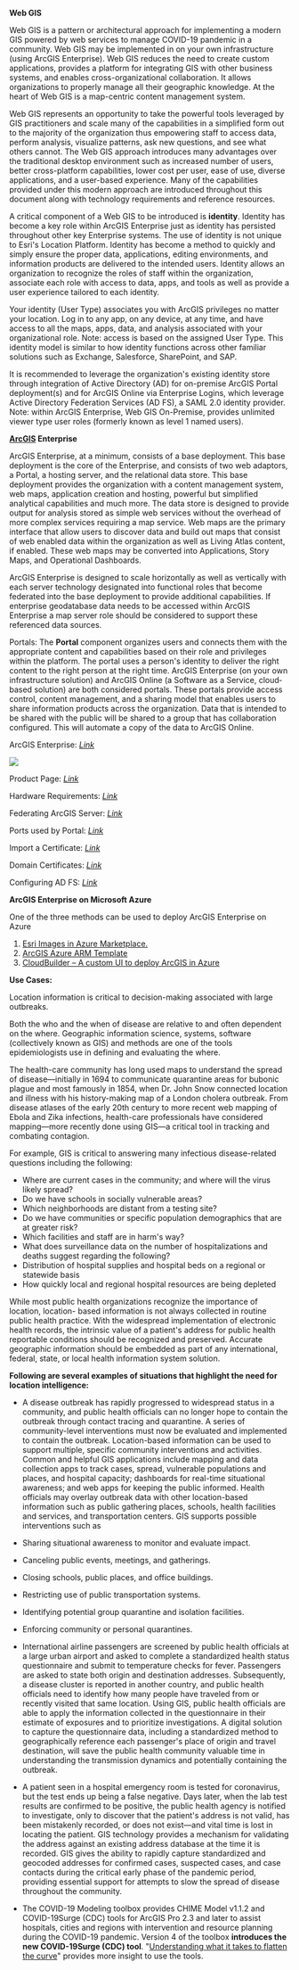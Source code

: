 
**Web GIS**

Web GIS is a pattern or architectural approach for implementing a modern GIS powered by web services to manage COVID-19 pandemic in a community. Web GIS may be implemented in on your own infrastructure (using ArcGIS Enterprise). Web GIS reduces the need to create custom applications, provides a platform for integrating GIS with other business systems, and enables cross-organizational collaboration. It allows organizations to properly manage all their geographic knowledge. At the heart of Web GIS is a map-centric content management system.

Web GIS represents an opportunity to take the powerful tools leveraged by GIS practitioners and scale many of the capabilities in a simplified form out to the majority of the organization thus empowering staff to access data, perform analysis, visualize patterns, ask new questions, and see what others cannot. The Web GIS approach introduces many advantages over the traditional desktop environment such as increased number of users, better cross-platform capabilities, lower cost per user, ease of use, diverse applications, and a user-based experience. Many of the capabilities provided under this modern approach are introduced throughout this document along with technology requirements and reference resources.

A critical component of a Web GIS to be introduced is **identity**. Identity has become a key role within ArcGIS Enterprise just as identity has persisted throughout other key Enterprise systems. The use of identity is not unique to Esri&#39;s Location Platform. Identity has become a method to quickly and simply ensure the proper data, applications, editing environments, and information products are delivered to the intended users. Identity allows an organization to recognize the roles of staff within the organization, associate each role with access to data, apps, and tools as well as provide a user experience tailored to each identity.

Your identity (User Type) associates you with ArcGIS privileges no matter your location. Log in to any app, on any device, at any time, and have access to all the maps, apps, data, and analysis associated with your organizational role. Note: access is based on the assigned User Type. This identity model is similar to how identity functions across other familiar solutions such as Exchange, Salesforce, SharePoint, and SAP.

It is recommended to leverage the organization&#39;s existing identity store through integration of Active Directory (AD) for on-premise ArcGIS Portal deployment(s) and for ArcGIS Online via Enterprise Logins, which leverage Active Directory Federation Services (AD FS), a SAML 2.0 identity provider. Note: within ArcGIS Enterprise, Web GIS On-Premise, provides unlimited viewer type user roles (formerly known as level 1 named users).

**[ArcGIS](#TOC) Enterprise**

ArcGIS Enterprise, at a minimum, consists of a base deployment. This base deployment is the core of the Enterprise, and consists of two web adaptors, a Portal, a hosting server, and the relational data store. This base deployment provides the organization with a content management system, web maps, application creation and hosting, powerful but simplified analytical capabilities and much more. The data store is designed to provide output for analysis stored as simple web services without the overhead of more complex services requiring a map service. Web maps are the primary interface that allow users to discover data and build out maps that consist of web enabled data within the organization as well as Living Atlas content, if enabled. These web maps may be converted into Applications, Story Maps, and Operational Dashboards.

ArcGIS Enterprise is designed to scale horizontally as well as vertically with each server technology designated into functional roles that become federated into the base deployment to provide additional capabilities. If enterprise geodatabase data needs to be accessed within ArcGIS Enterprise a map server role should be considered to support these referenced data sources.

Portals: The **Portal** component organizes users and connects them with the appropriate content and capabilities based on their role and privileges within the platform. The portal uses a person&#39;s identity to deliver the right content to the right person at the right time. ArcGIS Enterprise (on your own infrastructure solution) and ArcGIS Online (a Software as a Service, cloud‐based solution) are both considered portals. These portals provide access control, content management, and a sharing model that enables users to share information products across the organization. Data that is intended to be shared with the public will be shared to a group that has collaboration configured. This will automate a copy of the data to ArcGIS Online.

ArcGIS Enterprise: [_Link_](http://www.esri.com/en/arcgis/products/arcgis-enterprise/overview)

![](RackMultipart20200513-4-1r756kj_html_e470e9a2b3a8779a.gif)

Product Page: [_Link_](http://www.esri.com/software/arcgis/arcgisserver/extensions/portal-for-arcgis)

Hardware Requirements: [_Link_](http://server.arcgis.com/en/portal/latest/administer/windows/portal-for-arcgis-system-requirements.htm#ESRI_SECTION1_80B50BEEF1CF42A99D8C164DAA51A3CE)

Federating ArcGIS Server: [_Link_](http://server.arcgis.com/en/portal/latest/administer/windows/federate-an-arcgis-server-site-with-your-portal.htm)

Ports used by Portal: [_Link_](http://server.arcgis.com/en/portal/latest/administer/windows/ports-used-by-portal-for-arcgis.htm)

Import a Certificate: [_Link_](http://server.arcgis.com/en/portal/latest/administer/windows/import-a-certificate-into-the-portal.htm)

Domain Certificates: [_Link_](http://server.arcgis.com/en/portal/latest/administer/windows/enable-https-on-your-web-server-portal-.htm)

Configuring AD FS: [_Link_](https://doc.arcgis.com/en/arcgis-online/reference/configure-adfs.htm)

**ArcGIS Enterprise on Microsoft Azure**

One of the three methods can be used to deploy ArcGIS Enterprise on Azure

1. [Esri Images in Azure Marketplace.](https://enterprise.arcgis.com/en/server/latest/cloud/azure/esri-images-on-azure-marketplace.htm)
2. [ArcGIS Azure ARM Template](https://github.com/Esri/arcgis-azure-templates)
3. [CloudBuilder – A custom UI to deploy ArcGIS in Azure](https://enterprise.arcgis.com/en/server/latest/cloud/azure/what-is-arcgis-server-cloud-builder-for-microsoft-azure.htm)

**Use Cases:**

Location information is critical to decision-making associated with large outbreaks.

Both the who and the when of disease are relative to and often dependent on the where. Geographic information science, systems, software (collectively known as GIS) and methods are one of the tools epidemiologists use in defining and evaluating the where.

The health-care community has long used maps to understand the spread of disease—initially in 1694 to communicate quarantine areas for bubonic plague and most famously in 1854, when Dr. John Snow connected location and illness with his history-making map of a London cholera outbreak. From disease atlases of the early 20th century to more recent web mapping of Ebola and Zika infections, health-care professionals have considered mapping—more recently done using GIS—a critical tool in tracking and combating contagion.

For example, GIS is critical to answering many infectious disease-related questions including the following:

- Where are current cases in the community; and where will the virus likely spread?
- Do we have schools in socially vulnerable areas?
- Which neighborhoods are distant from a testing site?
- Do we have communities or specific population demographics that are at greater risk?
- Which facilities and staff are in harm&#39;s way?
- What does surveillance data on the number of hospitalizations and deaths suggest regarding the following?
- Distribution of hospital supplies and hospital beds on a regional or statewide basis
- How quickly local and regional hospital resources are being depleted

While most public health organizations recognize the importance of location, location- based information is not always collected in routine public health practice. With the widespread implementation of electronic health records, the intrinsic value of a patient&#39;s address for public health reportable conditions should be recognized and preserved. Accurate geographic information should be embedded as part of any international, federal, state, or local health information system solution.

**Following are several examples of situations that highlight the need for location intelligence:**

- A disease outbreak has rapidly progressed to widespread status in a community, and public health officials can no longer hope to contain the outbreak through contact tracing and quarantine. A series of community-level interventions must now be evaluated and implemented to contain the outbreak. Location-based information can be used to support multiple, specific community interventions and activities. Common and helpful GIS applications include mapping and data collection apps to track cases, spread, vulnerable populations and places, and hospital capacity; dashboards for real-time situational awareness; and web apps for keeping the public informed. Health officials may overlay outbreak data with other location-based information such as public gathering places, schools, health facilities and services, and transportation centers. GIS supports possible interventions such as

- Sharing situational awareness to monitor and evaluate impact.
- Canceling public events, meetings, and gatherings.
- Closing schools, public places, and office buildings.
- Restricting use of public transportation systems.
- Identifying potential group quarantine and isolation facilities.
- Enforcing community or personal quarantines.

- International airline passengers are screened by public health officials at a large urban airport and asked to complete a standardized health status questionnaire and submit to temperature checks for fever. Passengers are asked to state both origin and destination addresses. Subsequently, a disease cluster is reported in another country, and public health officials need to identify how many people have traveled from or recently visited that same location. Using GIS, public health officials are able to apply the information collected in the questionnaire in their estimate of exposures and to prioritize investigations. A digital solution to capture the questionnaire data, including a standardized method to geographically reference each passenger&#39;s place of origin and travel destination, will save the public health community valuable time in understanding the transmission dynamics and potentially containing the outbreak.

- A patient seen in a hospital emergency room is tested for coronavirus, but the test ends up being a false negative. Days later, when the lab test results are confirmed to be positive, the public health agency is notified to investigate, only to discover that the patient&#39;s address is not valid, has been mistakenly recorded, or does not exist—and vital time is lost in locating the patient. GIS technology provides a mechanism for validating the address against an existing address database at the time it is recorded. GIS gives the ability to rapidly capture standardized and geocoded addresses for confirmed cases, suspected cases, and case contacts during the critical early phase of the pandemic period, providing essential support for attempts to slow the spread of disease throughout the community.

- The COVID-19 Modeling toolbox provides CHIME Model v1.1.2 and COVID-19Surge (CDC) tools for ArcGIS Pro 2.3 and later to assist hospitals, cities and regions with intervention and resource planning during the COVID-19 pandemic. Version 4 of the toolbox **introduces the new COVID-19Surge (CDC) tool**. &quot;[Understanding what it takes to flatten the curve](https://www.esri.com/arcgis-blog/products/arcgis-pro/analytics/understanding-what-it-takes-to-flatten-the-curve/)&quot; provides more insight to use the tools.

